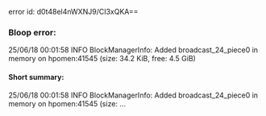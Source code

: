 error id: d0t48el4nWXNJ9/CI3xQKA==
### Bloop error:

25/06/18 00:01:58 INFO BlockManagerInfo: Added broadcast_24_piece0 in memory on hpomen:41545 (size: 34.2 KiB, free: 4.5 GiB)
#### Short summary: 

25/06/18 00:01:58 INFO BlockManagerInfo: Added broadcast_24_piece0 in memory on hpomen:41545 (size: ...